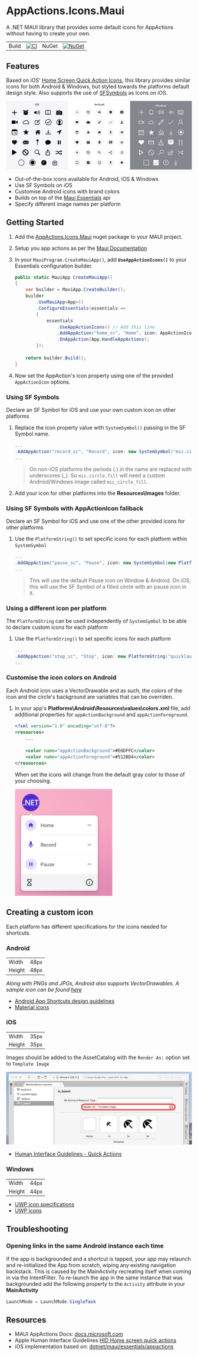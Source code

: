 # AppActions.Icons.Maui

A .NET MAUI library that provides some default icons for AppActions without having to create your own.

|||||
|---|---|---|---|
| Build | [![CI](https://github.com/adenearnshaw/AppActions.Icons.Maui/actions/workflows/ci.yml/badge.svg)](https://github.com/adenearnshaw/AppActions.Icons.Maui/actions/workflows/ci.yml) | NuGet | [![NuGet](https://img.shields.io/nuget/v/AppActions.Icons.Maui.svg?label=NuGet)](https://www.nuget.org/packages/AppActions.Icons.Maui/) |

## Features

Based on iOS' [Home Screen Quick Action Icons](https://developer.apple.com/design/human-interface-guidelines/ios/icons-and-images/system-icons#home-screen-quick-action-icons), this library provides similar icons for both Android & Windows, but styled towards the platforms default design style. Also supports the use of [SFSymbols](https://developer.apple.com/sf-symbols/) as Icons on iOS.

![Hero image of icons](./assets/IconDemo.png)

- Out-of-the-box icons available for Android, iOS & Windows
- Use SF Symbols on iOS
- Customise Android icons with brand colors
- Builds on top of the [Maui Essentials](https://docs.microsoft.com/en-us/dotnet/maui/platform-integration/appmodel/app-actions?tabs=android) api
- Specify different image names per platform

## Getting Started

1. Add the [AppActions.Icons.Maui](https://www.nuget.org/packages/AppActions.Icons.Maui/) nuget package to your MAUI project.
1. Setup you app actions as per the [Maui Documentation](https://docs.microsoft.com/en-us/dotnet/maui/platform-integration/appmodel/app-actions?tabs=android)
1. In your `MauiProgram.CreateMauiApp()`, add **`UseAppActionIcons()`** to your Essentials configuration builder.

    ```csharp
    public static MauiApp CreateMauiApp()
    {
        var builder = MauiApp.CreateBuilder();
        builder
            .UseMauiApp<App>()
            .ConfigureEssentials(essentials =>
            {
                essentials
                    .UseAppActionIcons() // Add this line
                    .AddAppAction("home_sc", "Home", icon: AppActionIcon.Home)
                    .OnAppAction(App.HandleAppActions);
            });

        return builder.Build();
    }
    ```

1. Now set the AppAction's icon property using one of the provided `AppActionIcon` options.

### Using SF Symbols

Declare an SF Symbol for iOS and use your own custom icon on other platforms

1. Replace the icon property value with `SystemSymbol()` passing in the SF Symbol name.

    ```csharp
    ...
    .AddAppAction("record_sc", "Record", icon: new SystemSymbol("mic.circle.fill"))
    ...
    ```

    > On non-iOS platforms the periods (.) in the name are replaced with underscores (_). So `mic.circle.fill` will need a custom Android/Windows image called `mic_circle_fill`.
2. Add your icon for other platforms into the **Resources\Images** folder.

### Using SF Symbols with AppActionIcon fallback

Declare an SF Symbol for iOS and use one of the other provided icons for other platforms

1. Use the `PlatformString()` to set specific icons for each platform within `SystemSymbol`

    ```csharp
    ...
    .AddAppAction("pause_sc", "Pause", icon: new SystemSymbol(new PlatformString(AppActionIcon.Prohibit, ios: "pause.circle.fill")))
    ...
    ```

    > This will use the default Pause icon on Window & Android. On iOS, this will use the SF Symbol of a filled circle with an pause icon in it.

### Using a different icon per platform

The `PlatformString` can be used independently of `SystemSymbol` to be able to declare custom icons for each platform

1. Use the `PlatformString()` to set specific icons for each platform

    ```csharp
    ...
    .AddAppAction("stop_sc", "Stop", icon: new PlatformString("quicklaunch_stop", android: "ic_app_action_stop", ios: "quickaction_stop"))
    ...
    ```

### Customise the icon colors on Android

Each Android icon uses a VectorDrawable and as such, the colors of the icon and the circle's background are variables that can be overriden.

1. In your app's **Platforms\Android\Resources\values\colors.xml** file, add additional properties for `appActionBackground` and `appActionForeground`.

    ```xml
    <?xml version="1.0" encoding="utf-8"?>
    <resources>
        ...

        <color name="appActionBackground">#E6DFFC</color>
        <color name="appActionForeground">#512BD4</color>
    </resources>
    ```

    When set the icons will change from the default gray color to those of your choosing.

    ![Example of custom icon color](/assets/CustomIconColorExample.png)

## Creating a custom icon

Each platform has different specifications for the icons needed for shortcuts.

### Android

|||
|---|---|
| Width | 48px |
| Height | 48px |

*Along with PNGs and JPGs, Android also supports VectorDrawables. A sample icon can be found [here](resources/SampleIcon.xml)*

- [Android App Shortcuts design guidelines](https://commondatastorage.googleapis.com/androiddevelopers/shareables/design/app-shortcuts-design-guidelines.pdf)  
- [Material icons](https://material.io/icons/)  

### iOS

|||
|---|---|
| Width | 35px |
| Height | 35px |

Images should be added to the AssetCatalog with the `Render As:` option set to `Template Image`

![ImageSet with Render Mode set to Template Image](assets/RenderAsExample.png)

- [Human Interface Guidelines - Quick Actions](https://developer.apple.com/ios/human-interface-guidelines/icons-and-images/system-icons#home-screen-quick-action-icons)

### Windows

|||
|---|---|
| Width | 44px |
| Height | 44px |

- [UWP icon specifications](https://docs.microsoft.com/en-us/windows/uwp/design/shell/tiles-and-notifications/app-assets)  
- [UWP icons](https://docs.microsoft.com/en-us/windows/uwp/design/style/segoe-ui-symbol-font)

## Troubleshooting

### Opening links in the same Android instance each time

If the app is backgrounded and a shortcut is tapped, your app may relaunch and re-initialized the App from scratch, wiping any existing navigation backstack. This is caused by the MainActivity recreating itself when coming in via the IntentFilter. To re-launch the app in the same instance that was backgrounded add the following property to the `Activity` attribute in your **MainActivity**

```csharp
LaunchMode = LaunchMode.SingleTask
```

## Resources

- MAUI AppActions Docs: [docs.microsoft.com](https://docs.microsoft.com/en-us/dotnet/maui/platform-integration/appmodel/app-actions?tabs=android)
- Apple Human Interface Guidelines [HID Home screen quick actions](https://developer.apple.com/design/human-interface-guidelines/ios/icons-and-images/system-icons#home-screen-quick-action-icons)
- iOS implementation based on: [dotnet/maui/essentials/appactions](https://github.com/dotnet/maui/blob/main/src/Essentials/src/AppActions/AppActions.ios.cs)
